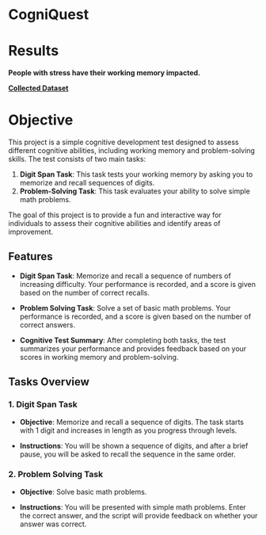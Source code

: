 # CogniQuest

# Results

**People with stress have their working memory impacted.**

[**Collected Dataset**](https://docs.google.com/spreadsheets/d/1fL6nmYyFoeP-kfz6Lpn-KsPOn4B3BkWrv6KlBu-DFtc/edit?usp=sharing)

# Objective

This project is a simple cognitive development test designed to assess different cognitive abilities, including working memory and problem-solving skills. The test consists of two main tasks:

1. **Digit Span Task**: This task tests your working memory by asking you to memorize and recall sequences of digits.
2. **Problem-Solving Task**: This task evaluates your ability to solve simple math problems.

The goal of this project is to provide a fun and interactive way for individuals to assess their cognitive abilities and identify areas of improvement.

## Features

- **Digit Span Task**: Memorize and recall a sequence of numbers of increasing difficulty. Your performance is recorded, and a score is given based on the number of correct recalls.
  
- **Problem Solving Task**: Solve a set of basic math problems. Your performance is recorded, and a score is given based on the number of correct answers.

- **Cognitive Test Summary**: After completing both tasks, the test summarizes your performance and provides feedback based on your scores in working memory and problem-solving.

## Tasks Overview

### 1. **Digit Span Task**

- **Objective**: Memorize and recall a sequence of digits. The task starts with 1 digit and increases in length as you progress through levels.

- **Instructions**: You will be shown a sequence of digits, and after a brief pause, you will be asked to recall the sequence in the same order.

### 2. **Problem Solving Task**

- **Objective**: Solve basic math problems.

- **Instructions**: You will be presented with simple math problems. Enter the correct answer, and the script will provide feedback on whether your answer was correct.

   
